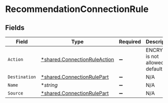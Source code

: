# RecommendationConnectionRule


## Fields

| Field                                                                       | Type                                                                        | Required                                                                    | Description                                                                 |
| --------------------------------------------------------------------------- | --------------------------------------------------------------------------- | --------------------------------------------------------------------------- | --------------------------------------------------------------------------- |
| `Action`                                                                    | [*shared.ConnectionRuleAction](../../models/shared/connectionruleaction.md) | :heavy_minus_sign:                                                          | ENCRYPT is not allowed in default rule                                      |
| `Destination`                                                               | [*shared.ConnectionRulePart](../../models/shared/connectionrulepart.md)     | :heavy_minus_sign:                                                          | N/A                                                                         |
| `Name`                                                                      | **string*                                                                   | :heavy_minus_sign:                                                          | N/A                                                                         |
| `Source`                                                                    | [*shared.ConnectionRulePart](../../models/shared/connectionrulepart.md)     | :heavy_minus_sign:                                                          | N/A                                                                         |